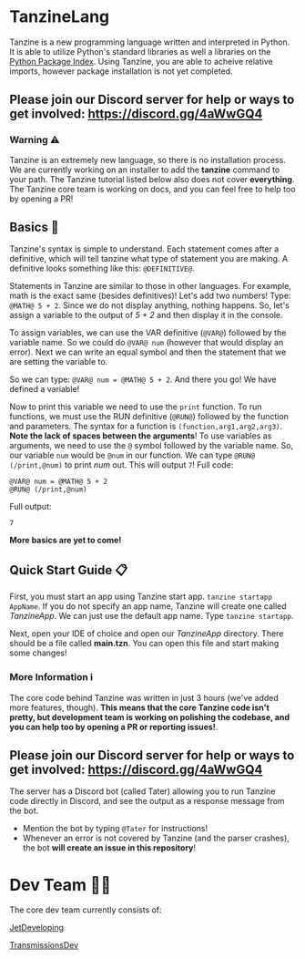 # TanzineLang
Tanzine is a new programming language written and interpreted in Python. It is able to utilize Python's standard libraries as well a libraries on the [Python Package Index](https://pypi.org/). Using Tanzine, you are able to acheive relative imports, however package installation is not yet completed. 

## Please join our Discord server for help or ways to get involved: https://discord.gg/4aWwGQ4

### Warning ⚠️
Tanzine is an extremely new language, so there is no installation process. We are currently working on an installer to add the **tanzine** command to your path. 
The Tanzine tutorial listed below also does not cover **everything**. The Tanzine core team is working on docs, and you can feel free to help too by opening a PR!

## Basics 📒
Tanzine's syntax is simple to understand. Each statement comes after a definitive, which will tell tanzine what type of statement you are making. A definitive looks something like this: `@DEFINITIVE@`.

Statements in Tanzine are similar to those in other languages. For example, math is the exact same (besides definitives)! Let's add two numbers! Type: `@MATH@ 5 + 2`. Since we do not display anything, nothing happens. So, let's assign a variable to the output of *5 + 2* and then display it in the console. 

To assign variables, we can use the VAR definitive (`@VAR@`) followed by the variable name. So we could do `@VAR@ num` (however that would display an error). Next we can write an equal symbol and then the statement that we are setting the variable to. 

So we can type: `@VAR@ num = @MATH@ 5 + 2`. And there you go! We have defined a variable!

Now to print this variable we need to use the `print` function. To run functions, we must use the RUN definitive (`@RUN@`) followed by the function and parameters. The syntax for a function is `(function,arg1,arg2,arg3)`. **Note the lack of spaces between the arguments**! To use variables as arguments, we need to use the `@` symbol followed by the variable name. So, our variable `num` would be `@num` in our function. We can type `@RUN@ (/print,@num)` to print *num* out. This will output `7`! Full code: 
```
@VAR@ num = @MATH@ 5 + 2
@RUN@ (/print,@num)
```
Full output:
```
7
```

**More basics are yet to come!**

## Quick Start Guide 📋
First, you must start an app using Tanzine start app. `tanzine startapp AppName`. If you do not specify an app name, Tanzine will create one called *TanzineApp*. We can just use the default app name. Type `tanzine startapp`.

Next, open your IDE of choice and open our *TanzineApp* directory. There should be a file called **main.tzn**. You can open this file and start making some changes!

### More Information ℹ️
The core code behind Tanzine was written in just 3 hours (we've added more features, though). **This means that the core Tanzine code isn't pretty, but development team is working on polishing the codebase, and you can help too by opening a PR or reporting issues!**.

## Please join our Discord server for help or ways to get involved: https://discord.gg/4aWwGQ4
The server has a Discord bot (called Tater) allowing you to run Tanzine code directly in Discord, and see the output as a response message from the bot. 
- Mention the bot by typing `@Tater` for instructions!
- Whenever an error is not covered by Tanzine (and the parser crashes), the bot **will create an issue in this repository**!

# Dev Team 👨‍💻
The core dev team currently consists of:

[JetDeveloping](https://github.com/JetDeveloping)

[TransmissionsDev](https://github.com/TransmissionsDev)
